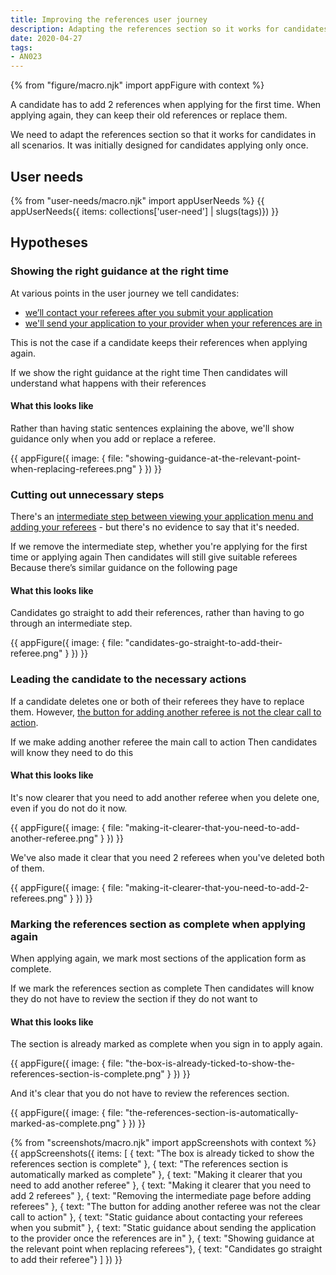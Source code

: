 ```yaml
---
title: Improving the references user journey
description: Adapting the references section so it works for candidates applying for the first time and for candidates applying again.
date: 2020-04-27
tags:
- AN023
---
```


{% from "figure/macro.njk" import appFigure with context %}

A candidate has to add 2 references when applying for the first time. When applying again, they can keep their old references or replace them.

We need to adapt the references section so that it works for candidates in all scenarios. It was initially designed for candidates applying only once.

## User needs

{% from "user-needs/macro.njk" import appUserNeeds %}
{{ appUserNeeds({ items: collections['user-need'] | slugs(tags)}) }}

## Hypotheses

### Showing the right guidance at the right time

At various points in the user journey we tell candidates:

* [we’ll contact your referees after you submit your application](/apply-for-teacher-training/improving-the-references-user-journey#static-guidance-about-contacting-your-referees-when-you-submit)
* [we'll send your application to your provider when your references are in](/apply-for-teacher-training/improving-the-references-user-journey#static-guidance-about-sending-the-application-to-the-provider-once-the-references-are-in)

This is not the case if a candidate keeps their references when applying again.

If we show the right guidance at the right time
Then candidates will understand what happens with their references

#### What this looks like

Rather than having static sentences explaining the above, we'll show guidance only when you add or replace a referee.

{{ appFigure({
  image: {
    file: "showing-guidance-at-the-relevant-point-when-replacing-referees.png"
  }
}) }}

### Cutting out unnecessary steps

There's an [intermediate step between viewing your application menu and adding your referees](/apply-for-teacher-training/improving-the-references-user-journey#removing-the-intermediate-page-before-adding-referees) - but there's no evidence to say that it's needed.

If we remove the intermediate step, whether you're applying for the first time or applying again
Then candidates will still give suitable referees
Because there’s similar guidance on the following page

#### What this looks like

Candidates go straight to add their references, rather than having to go through an intermediate step.

{{ appFigure({
  image: {
    file: "candidates-go-straight-to-add-their-referee.png"
  }
}) }}

### Leading the candidate to the necessary actions

If a candidate deletes one or both of their referees they have to replace them. However, [the button for adding another referee is not the clear call to action](/apply-for-teacher-training/improving-the-references-user-journey#the-button-for-adding-another-referee-was-not-the-clear-call-to-action).

If we make adding another referee the main call to action
Then candidates will know they need to do this

#### What this looks like

It's now clearer that you need to add another referee when you delete one, even if you do not do it now.

{{ appFigure({
  image: {
    file: "making-it-clearer-that-you-need-to-add-another-referee.png"
  }
}) }}

We've also made it clear that you need 2 referees when you've deleted both of them.

{{ appFigure({
  image: {
    file: "making-it-clearer-that-you-need-to-add-2-referees.png"
  }
}) }}

### Marking the references section as complete when applying again

When applying again, we mark most sections of the application form as complete.

If we mark the references section as complete
Then candidates will know they do not have to review the section if they do not want to

#### What this looks like

The section is already marked as complete when you sign in to apply again.

{{ appFigure({
  image: {
    file: "the-box-is-already-ticked-to-show-the-references-section-is-complete.png"
  }
}) }}

And it's clear that you do not have to review the references section.

{{ appFigure({
  image: {
    file: "the-references-section-is-automatically-marked-as-complete.png"
  }
}) }}

{% from "screenshots/macro.njk" import appScreenshots with context %}
{{ appScreenshots({
  items: [
    { text: "The box is already ticked to show the references section is complete" },
    { text: "The references section is automatically marked as complete" },
    { text: "Making it clearer that you need to add another referee" },
    { text: "Making it clearer that you need to add 2 referees" },
    { text: "Removing the intermediate page before adding referees" },
    { text: "The button for adding another referee was not the clear call to action" },
    { text: "Static guidance about contacting your referees when you submit" },
    { text: "Static guidance about sending the application to the provider once the references are in" },
    { text: "Showing guidance at the relevant point when replacing referees"},
    { text: "Candidates go straight to add their referee"}
  ]
}) }}
